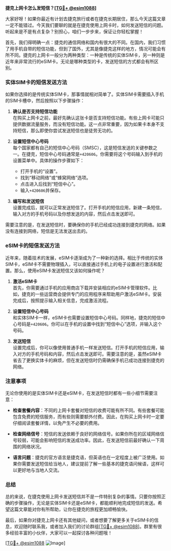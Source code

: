 **捷克上网卡怎么发短信？[[TG💪+ @esim1088](https://t.me/s/esim1088)]**

大家好呀！如果你最近有计划去捷克旅行或者在捷克长期居住，那么今天这篇文章一定不能错过。今天我们要聊的就是在捷克使用上网卡时，如何发送短信的问题。听起来是不是有点复杂？别担心，咱们一步步来，保证让你轻松掌握！

首先，我们得明确一点：捷克的通信网络和国内有很大的不同。在国内，我们习惯了用手机自带的短信功能，但到了国外，尤其是像捷克这样的地方，情况可能会有所不同。捷克的上网卡一般分为两种类型：一种是传统的实体SIM卡，另一种则是近年来非常流行的eSIM卡。无论是哪种类型的卡，发送短信的方式都会有所区别。

### 实体SIM卡的短信发送方法

如果你选择的是传统实体SIM卡，那事情就相对简单了。实体SIM卡需要插入手机的SIM卡槽中，然后按照以下步骤操作：

1. **确认是否支持短信功能**  
   在购买上网卡之前，最好先确认这张卡是否支持短信功能。有些上网卡可能只提供数据流量服务，而没有短信功能。这一点非常重要，因为如果卡本身不支持短信，那么即使你尝试发送短信也是徒劳无功的。

2. **设置短信中心号码**  
   每个国家都有自己的短信中心号码（SMSC），这是短信发送的关键参数之一。在捷克，短信中心号码通常是`+420606`。你需要将这个号码输入到手机的设置菜单中。具体的操作步骤如下：
   - 打开手机的“设置”。
   - 找到“移动网络”或“蜂窝网络”选项。
   - 点击进入后找到“短信中心”。
   - 输入`+420606`并保存。

3. **编写和发送短信**  
   设置完成后，就可以正常发送短信了。打开手机的短信应用，新建一条短信，输入对方的手机号码以及你想发送的内容，然后点击发送即可。

需要注意的是，在发送短信时，要确保你的手机已经成功连接到捷克的网络。如果没有连接到网络，短信是无法发送出去的。

### eSIM卡的短信发送方法

近年来，随着技术的发展，eSIM卡逐渐成为了一种新的选择。相比于传统的实体SIM卡，eSIM卡不需要物理插入，可以直接通过手机上的电子设置进行激活和配置。那么，使用eSIM卡发送短信又该如何操作呢？

1. **激活eSIM卡**  
   首先，你需要通过手机的应用商店下载并安装相应的eSIM卡管理软件。比如，捷克的一些运营商会提供专门的应用程序来帮助用户激活eSIM卡。安装完成后，按照提示输入相关信息，完成激活流程。

2. **设置短信中心号码**  
   和实体SIM卡一样，eSIM卡也需要设置短信中心号码。同样地，捷克的短信中心号码是`+420606`。你可以在手机的设置中找到“短信中心”选项，并输入这个号码。

3. **发送短信**  
   设置完成后，你可以像使用普通手机一样发送短信。打开手机的短信应用，输入对方的手机号码和内容，然后点击发送即可。需要注意的是，虽然eSIM卡省去了更换实体卡的麻烦，但在发送短信时仍需确保手机已成功连接到捷克的网络。

### 注意事项

无论你使用的是实体SIM卡还是eSIM卡，在发送短信时都有一些小细节需要注意：

- **检查套餐内容**：不同的上网卡套餐对短信的收费可能有所不同。有些套餐可能包含免费的短信服务，而有些则需要额外付费。因此，在购买上网卡时一定要仔细阅读套餐详情，以免产生不必要的费用。
  
- **检查网络信号**：短信的发送依赖于良好的网络信号。如果你所在的区域网络信号较弱，可能会影响短信的发送成功率。因此，在发送短信前最好确认一下周围的网络状况。

- **语言问题**：捷克的官方语言是捷克语，但英语也在一定程度上被广泛使用。如果你需要发送短信给当地人，建议提前了解一些基本的捷克语问候语，这样可以更好地与当地人交流。

### 总结

总的来说，在捷克使用上网卡发送短信并不是一件特别复杂的事情。只要你按照正确的步骤操作，无论是实体SIM卡还是eSIM卡，都能顺利地完成短信的发送。希望这篇文章能对你有所帮助，让你在捷克的旅程更加顺畅愉快。

最后，如果你对捷克上网卡还有其他疑问，或者想要了解更多关于eSIM卡的信息，欢迎随时联系我，或者加入我们的讨论群组[[TG💪+ @esim1088](https://t.me/s/esim1088)]。群里有很多经验丰富的小伙伴，大家可以一起探讨各种问题哦！

[[TG💪+ @esim1088](https://t.me/s/esim1088) ![Image](https://i.postimg.cc/4NQfJmqS/Snipaste-2025-05-13-00-14-12.png)]
